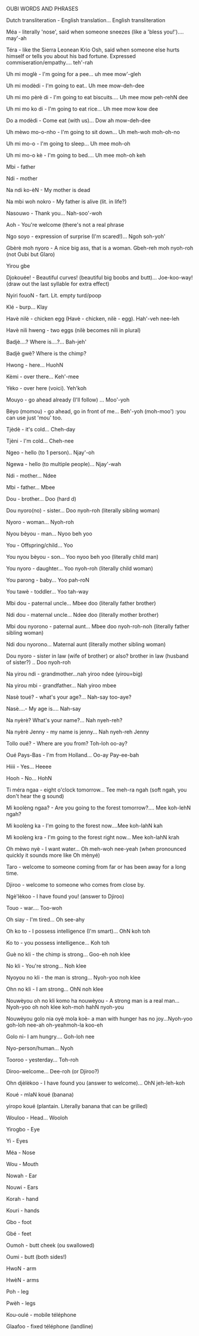 OUBI WORDS AND PHRASES





Dutch transliteration - English translation... English transliteration 





Méa - literally 'nose', said when someone sneezes (like a 'bless you!').... may'-ah


Téra - like the Sierra Leonean Krio Osh, said when someone else hurts himself or tells you about his bad fortune. Expressed commiseration/empathy.... teh'-rah


Uh mi moglè - I'm going for a pee... uh mee mow'-gleh


Uh mi modèdi - I'm going to eat.. Uh mee mow-deh-dee


Uh mi mo pèrè di - I'm going to eat biscuits.... Uh mee mow peh-rehN dee


Uh mi mo ko di - I'm going to eat rice... Uh mee mow kow dee


Do a modèdi - Come eat (with us)... Dow ah mow-deh-dee





Uh mèwo mo-o-nho - I'm going to sit down... Uh meh-woh moh-oh-no


Uh mi mo-o - I'm going to sleep... Uh mee moh-oh


Uh mi mo-o kè - I'm going to bed.... Uh mee moh-oh keh


Mbi - father 


Ndi - mother 


Na ndi ko-èN - My mother is dead 


Na mbi woh nokro - My father is alive (lit. in life?)


Nasouwo - Thank you... Nah-soo'-woh


Aoh - You're welcome (there's not a real phrase


Ngo soyo - expression of surprise (I'm scared!)... Ngoh soh-yoh'


Gbèrè moh nyoro - A nice big ass, that is a woman. Gbeh-reh moh nyoh-roh (not Oubi but Glaro) 


Yirou gbe 





Djokouée! - Beautiful curves! (beautiful big boobs and butt)... Joe-koo-way! (draw out the last syllable for extra effect) 


Nyiri fouoN - fart. Lit. empty turd/poop 


Klé - burp... Klay


Havè nilè - chicken egg (Havè - chicken, nilè - egg). Hah'-veh nee-leh


Havè nili hweng - two eggs (nilè becomes nili in plural) 


Badjè....? Where is....?... Bah-jeh'


Badjè gwè? Where is the chimp? 


Hwong - here... HuohN


Kèmi - over there... Keh'-mee


Yèko - over here (voici). Yeh'koh


Mouyo - go ahead already (I'll follow) ... Moo'-yoh


Bèyo (momou) - go ahead, go in front of me... Beh'-yoh (moh-moo') :you can use just 'mou' too. 


Tjèdè - it's cold... Cheh-day


Tjèni - I'm cold... Cheh-nee


Ngeo - hello (to 1 person).. Njay'-oh


Ngewa - hello (to multiple people)... Njay'-wah


Ndi - mother... Ndee


Mbi - father... Mbee


Dou - brother... Doo (hard d) 


Dou nyoro(no) - sister... Doo nyoh-roh (literally sibling woman) 


Nyoro - woman... Nyoh-roh 


Nyou bèyou - man... Nyoo beh yoo


You - Offspring/child... Yoo


You nyou bèyou - son... Yoo nyoo beh yoo (literally child man) 


You nyoro - daughter... Yoo nyoh-roh (literally child woman) 


You parong - baby... Yoo pah-roN


You tawè - toddler... Yoo tah-way


Mbi dou - paternal uncle... Mbee doo (literally father brother) 


Ndi dou - maternal uncle... Ndee doo (literally mother brother) 


Mbi dou nyorono - paternal aunt... Mbee doo nyoh-roh-noh (literally father sibling woman) 


Ndi dou nyorono... Maternal aunt (literally mother sibling woman) 


Dou nyoro - sister in law (wife of brother) or also? brother in law (husband of sister?) .. Doo nyoh-roh 


Na yirou ndi - grandmother...nah yiroo ndee (yirou=big) 


Na yirou mbi - grandfather... Nah yiroo mbee 


Nasè toué? - what's your age?... Nah-say too-aye? 


Nasè....- My age is.... Nah-say 


Na nyèrè? What's your name?... Nah nyeh-reh? 


Na nyèrè Jenny - my name is jenny... Nah nyeh-reh Jenny 


Tollo oué? - Where are you from? Toh-loh oo-ay? 


Oué Pays-Bas - I'm from Holland... Oo-ay Pay-ee-bah


Hiiii - Yes... Heeee


Hooh - No... HohN


Ti méra ngaa - eight o'clock tomorrow... Tee meh-ra ngah (soft ngah, you don't hear the g sound) 


Mi koolèng ngaa? - Are you going to the forest tomorrow?.... Mee koh-lehN ngah? 


Mi koolèng ka - I'm going to the forest now....Mee koh-lahN kah


Mi koolèng kra - I'm going to the forest right now... Mee koh-lahN krah 


Oh mèwo nyè - I want water... Oh meh-woh nee-yeah (when pronounced quickly it sounds more like Oh mènyé) 


Taro - welcome to someone coming from far or has been away for a long time. 


Djiroo - welcome to someone who comes from close by. 


Ngè'lèkoo - I have found you! (answer to Djiroo) 


Touo - war.... Too-woh


Oh siay - I'm tired... Oh see-ahy


Oh ko to - I possess intelligence (I'm smart)... OhN koh toh


Ko to - you possess intelligence... Koh toh


Guè no kli - the chimp is strong... Goo-eh noh klee


No kli - You're strong... Noh klee


Nyoyou no kli - the man is strong... Nyoh-yoo noh klee


Ohn no kli - I am strong... OhN noh klee 


Nouwèyou oh no kli komo ha nouwèyou - A strong man is a real man... Nyoh-yoo oh noh klee koh-moh hahN nyoh-you


Nouwèyou golo nia oyè mola koè- a man with hunger has no joy...Nyoh-yoo goh-loh nee-ah oh-yeahmoh-la koo-eh


Golo ni- I am hungry.... Goh-loh nee


Nyo-person/human... Nyoh


Tooroo - yesterday... Toh-roh


Diroo-welcome... Dee-roh (or Djiroo?) 


Ohn djèlèkoo - I have found you (answer to welcome)... OhN jeh-leh-koh


Koué - mlaN koué (banana) 


yiropo koué (plantain. Literally banana that can be grilled) 











Wouloo - Head... Wooloh


Yirogbo - Eye


Yi - Eyes


Méa - Nose


Wou - Mouth


Nowah - Ear 


Nouwi - Ears


Korah - hand


Kouri - hands


Gbo - foot 


Gbé - feet


Oumoh - butt cheek (ou swallowed) 


Oumi - butt (both sides!) 


HwoN - arm


HwèN - arms


Poh - leg


Pwèh - legs


Kou-oulé - mobile téléphone 


Glaafoo - fixed téléphone (landline) 









































